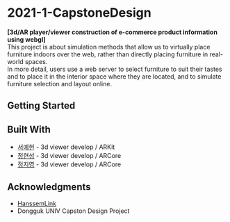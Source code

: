 # 2021-1-CapstoneDesign

**[3d/AR player/viewer construction of e-commerce product information using webgl]**  
This project is about simulation methods that allow us to virtually place furniture indoors over the web, rather than directly placing furniture in real-world spaces.<br>
In more detail, users use a web server to select furniture to suit their tastes and to place it in the interior space where they are located, and to simulate furniture selection and layout online.

## Getting Started 



## Built With 

* [서예현](https://github.com/justbeaver97) - 3d viewer develop / ARKit
* [정현성](https://github.com/Gringreem) - 3d viewer develop / ARCore
* [정지영](https://github.com/Jungjjeong) - 3d viewer develop / ARCore


## Acknowledgments

* [HanssemLink](https://github.com/ddllttmmddwwnnAccount)
* Dongguk UNIV Capston Design Project
